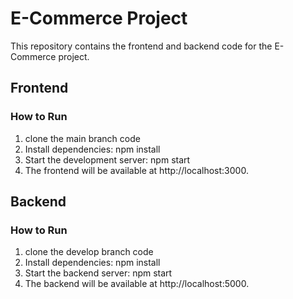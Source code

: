 # E-Commerce Project

This repository contains the frontend and backend code for the E-Commerce project.

## Frontend

### How to Run

1. clone the main branch code 
2. Install dependencies:  npm install
3. Start the development server: npm start
4. The frontend will be available at http://localhost:3000.

## Backend

### How to Run

1. clone the develop branch code
2. Install dependencies: npm install
3. Start the backend server: npm start
4. The backend will be available at http://localhost:5000. 
